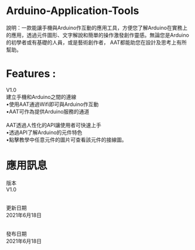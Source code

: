 # Arduino-Application-Tools
說明：一款能讓手機與Arduino作互動的應用工具，方便您了解Arduino在實務上的應用，透過元件圖形、文字解說和簡單的操作激發創作靈感。無論您是Arduino的初學者或有基礎的人員，或是藝術創作者，
AAT都能助您在設計及思考上有所幫助。

# Features :<br>
V1.0<br>
建立手機和Arduino之間的連線<br>
•使用AAT通過Wifi即可與Arduino作互動<br>
•AAT可作為提供Arduino服務的通道<br>
<br>
AAT透過人性化的API讓使用者可快速上手<br>
•透過API了解Arduino的元件特色<br>
•點擊教學中任意元件的圖片可查看該元件的接線圖。<br>

# 應用訊息
版本<br> 
V1.0<br><br>

更新日期<br>
2021年6月18日<br><br>

發布日期<br>
2021年6月18日<br><br>

